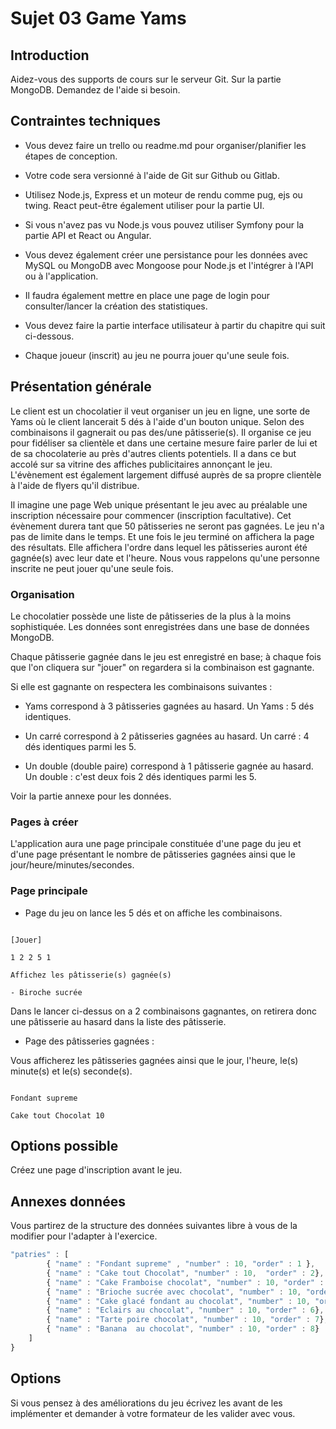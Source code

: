 # Sujet 03 Game Yams

## Introduction

Aidez-vous des supports de cours sur le serveur Git. Sur la partie MongoDB. Demandez de l'aide si besoin.

## Contraintes techniques

- Vous devez faire un trello ou readme.md pour organiser/planifier les étapes de conception.

- Votre code sera versionné à l'aide de Git sur Github ou Gitlab.

- Utilisez Node.js, Express et un moteur de rendu comme pug, ejs ou twing. React peut-être également utiliser pour la partie UI.

- Si vous n'avez pas vu Node.js vous pouvez utiliser Symfony pour la partie API et React ou Angular.

- Vous devez également créer une persistance pour les données avec MySQL ou MongoDB avec Mongoose pour Node.js et l'intégrer à l'API ou à l'application.

- Il faudra également mettre en place une page de login pour consulter/lancer la création des statistiques.

- Vous devez faire la partie interface utilisateur à partir du chapitre qui suit ci-dessous.

- Chaque joueur (inscrit) au jeu ne pourra jouer qu'une seule fois.

## Présentation générale

Le client est un chocolatier il veut organiser un jeu en ligne, une sorte de Yams où le client lancerait 5 dés à l'aide d'un bouton unique. Selon des combinaisons il gagnerait ou pas des/une pâtisserie(s). Il organise ce jeu pour fidéliser sa clientèle et dans une certaine mesure faire parler de lui et de sa chocolaterie au près d'autres clients potentiels. Il a dans ce but accolé sur sa vitrine des affiches publicitaires annonçant le jeu. L'évènement est également largement diffusé auprès de sa propre clientèle à l'aide de flyers qu'il distribue.

Il imagine une page Web unique présentant le jeu avec au préalable une inscription nécessaire pour commencer (inscription facultative). Cet évènement durera tant que 50 pâtisseries ne seront pas gagnées. Le jeu n'a pas de limite dans le temps. Et une fois le jeu terminé on affichera la page des résultats. Elle affichera l'ordre dans lequel les pâtisseries auront été gagnée(s) avec leur date et l'heure.
Nous vous rappelons qu'une personne inscrite ne peut jouer qu'une seule fois.

### Organisation

Le chocolatier possède une liste de pâtisseries de la plus à la moins sophistiquée. Les données sont enregistrées dans une base de données MongoDB.

Chaque pâtisserie gagnée dans le jeu est enregistré en base; à chaque fois que l'on cliquera sur "jouer" on regardera si la combinaison est gagnante. 

Si elle est gagnante on respectera les combinaisons suivantes :

- Yams correspond à 3 pâtisseries gagnées au hasard. Un Yams : 5 dés identiques.

- Un carré correspond à 2 pâtisseries gagnées au hasard. Un carré : 4 dés identiques parmi les 5.

- Un double (double paire) correspond à 1 pâtisserie gagnée au hasard. Un double : c'est deux fois 2 dés identiques parmi les 5.

Voir la partie annexe pour les données.

### Pages à créer

L'application aura une page principale constituée d'une page du jeu et d'une page présentant le nombre de pâtisseries gagnées ainsi que le jour/heure/minutes/secondes.

### Page principale 

- Page du jeu on lance les 5 dés et on affiche les combinaisons.

```text

[Jouer]

1 2 2 5 1 

Affichez les pâtisserie(s) gagnée(s) 

- Biroche sucrée

```

Dans le lancer ci-dessus on a 2 combinaisons gagnantes, on retirera donc une pâtisserie au hasard dans la liste des pâtisserie.


- Page des pâtisseries gagnées :

Vous afficherez les pâtisseries gagnées ainsi que le jour, l'heure, le(s) minute(s) et le(s) seconde(s).

```text

Fondant supreme

Cake tout Chocolat 10 

```

## Options possible

Créez une page d'inscription avant le jeu. 

## Annexes données 

Vous partirez de la structure des données suivantes libre à vous de la modifier pour l'adapter à l'exercice.

```js
"patries" : [
        { "name" : "Fondant supreme" , "number" : 10, "order" : 1 },
        { "name" : "Cake tout Chocolat", "number" : 10,  "order" : 2},
        { "name" : "Cake Framboise chocolat", "number" : 10, "order" : 3},
        { "name" : "Brioche sucrée avec chocolat", "number" : 10, "order" : 4},
        { "name" : "Cake glacé fondant au chocolat", "number" : 10, "order" : 5},
        { "name" : "Eclairs au chocolat", "number" : 10, "order" : 6},
        { "name" : "Tarte poire chocolat", "number" : 10, "order" : 7},
        { "name" : "Banana  au chocolat", "number" : 10, "order" : 8}
    ]
}

```

## Options 

Si vous pensez à des améliorations du jeu écrivez les avant de les implémenter et demander à votre formateur de les valider avec vous.
